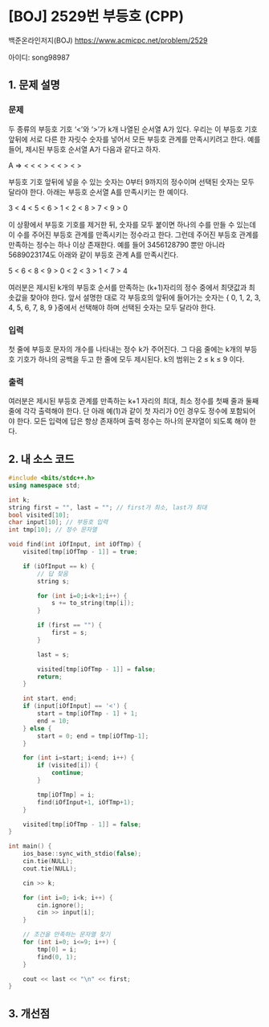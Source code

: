 # [BOJ] 2529번 부등호 (CPP)


백준온라인저지(BOJ) https://www.acmicpc.net/problem/2529


아이디: song98987


## 1. 문제 설명

### 문제
두 종류의 부등호 기호 ‘<’와 ‘>’가 k개 나열된 순서열 A가 있다. 우리는 이 부등호 기호 앞뒤에 서로 다른 한 자릿수 숫자를 넣어서 모든 부등호 관계를 만족시키려고 한다. 예를 들어, 제시된 부등호 순서열 A가 다음과 같다고 하자. 

A ⇒ < < < > < < > < >

부등호 기호 앞뒤에 넣을 수 있는 숫자는 0부터 9까지의 정수이며 선택된 숫자는 모두 달라야 한다. 아래는 부등호 순서열 A를 만족시키는 한 예이다. 

3 < 4 < 5 < 6 > 1 < 2 < 8 > 7 < 9 > 0

이 상황에서 부등호 기호를 제거한 뒤, 숫자를 모두 붙이면 하나의 수를 만들 수 있는데 이 수를 주어진 부등호 관계를 만족시키는 정수라고 한다. 그런데 주어진 부등호 관계를 만족하는 정수는 하나 이상 존재한다. 예를 들어 3456128790 뿐만 아니라 5689023174도 아래와 같이 부등호 관계 A를 만족시킨다. 

5 < 6 < 8 < 9 > 0 < 2 < 3 > 1 < 7 > 4

여러분은 제시된 k개의 부등호 순서를 만족하는 (k+1)자리의 정수 중에서 최댓값과 최솟값을 찾아야 한다. 앞서 설명한 대로 각 부등호의 앞뒤에 들어가는 숫자는 { 0, 1, 2, 3, 4, 5, 6, 7, 8, 9 }중에서 선택해야 하며 선택된 숫자는 모두 달라야 한다. 

### 입력
첫 줄에 부등호 문자의 개수를 나타내는 정수 k가 주어진다. 그 다음 줄에는 k개의 부등호 기호가 하나의 공백을 두고 한 줄에 모두 제시된다. k의 범위는 2 ≤ k ≤ 9 이다. 

### 출력
여러분은 제시된 부등호 관계를 만족하는 k+1 자리의 최대, 최소 정수를 첫째 줄과 둘째 줄에 각각 출력해야 한다. 단 아래 예(1)과 같이 첫 자리가 0인 경우도 정수에 포함되어야 한다. 모든 입력에 답은 항상 존재하며 출력 정수는 하나의 문자열이 되도록 해야 한다. 

## 2. 내 소스 코드

```c++
#include <bits/stdc++.h>
using namespace std;

int k;
string first = "", last = ""; // first가 최소, last가 최대
bool visited[10];
char input[10]; // 부등호 입력
int tmp[10]; // 정수 문자열

void find(int iOfInput, int iOfTmp) {
    visited[tmp[iOfTmp - 1]] = true;

    if (iOfInput == k) {
        // 답 찾음
        string s;

        for (int i=0;i<k+1;i++) {
            s += to_string(tmp[i]);
        }

        if (first == "") {
            first = s;
        }

        last = s;

        visited[tmp[iOfTmp - 1]] = false;
        return;
    }

    int start, end;
    if (input[iOfInput] == '<') {
        start = tmp[iOfTmp - 1] + 1;
        end = 10;
    } else {
        start = 0; end = tmp[iOfTmp-1];
    }

    for (int i=start; i<end; i++) {
        if (visited[i]) {
            continue;
        }

        tmp[iOfTmp] = i;
        find(iOfInput+1, iOfTmp+1);
    }

    visited[tmp[iOfTmp - 1]] = false;
}

int main() {
    ios_base::sync_with_stdio(false);
    cin.tie(NULL);
    cout.tie(NULL);

    cin >> k;

    for (int i=0; i<k; i++) {
        cin.ignore();
        cin >> input[i];
    }

    // 조건을 만족하는 문자열 찾기
    for (int i=0; i<=9; i++) {
        tmp[0] = i;
        find(0, 1);   
    }

    cout << last << "\n" << first;
}
```

## 3. 개선점

